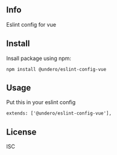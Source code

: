 
## Info

Eslint config for vue

## Install
Insall package using npm:

``npm install @undero/eslint-config-vue``


## Usage

Put this in your eslint config

``extends: ['@undero/eslint-config-vue'],``

  
## License

ISC